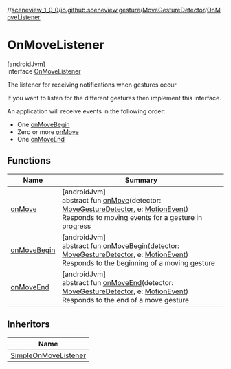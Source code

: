 //[sceneview_1_0_0](../../../../index.md)/[io.github.sceneview.gesture](../../index.md)/[MoveGestureDetector](../index.md)/[OnMoveListener](index.md)

# OnMoveListener

[androidJvm]\
interface [OnMoveListener](index.md)

The listener for receiving notifications when gestures occur

If you want to listen for the different gestures then implement this interface.

An application will receive events in the following order:

- 
   One [onMoveBegin](on-move-begin.md)
- 
   Zero or more [onMove](on-move.md)
- 
   One [onMoveEnd](on-move-end.md)

## Functions

| Name | Summary |
|---|---|
| [onMove](on-move.md) | [androidJvm]<br>abstract fun [onMove](on-move.md)(detector: [MoveGestureDetector](../index.md), e: [MotionEvent](https://developer.android.com/reference/kotlin/android/view/MotionEvent.html))<br>Responds to moving events for a gesture in progress |
| [onMoveBegin](on-move-begin.md) | [androidJvm]<br>abstract fun [onMoveBegin](on-move-begin.md)(detector: [MoveGestureDetector](../index.md), e: [MotionEvent](https://developer.android.com/reference/kotlin/android/view/MotionEvent.html))<br>Responds to the beginning of a moving gesture |
| [onMoveEnd](on-move-end.md) | [androidJvm]<br>abstract fun [onMoveEnd](on-move-end.md)(detector: [MoveGestureDetector](../index.md), e: [MotionEvent](https://developer.android.com/reference/kotlin/android/view/MotionEvent.html))<br>Responds to the end of a move gesture |

## Inheritors

| Name |
|---|
| [SimpleOnMoveListener](../-simple-on-move-listener/index.md) |
